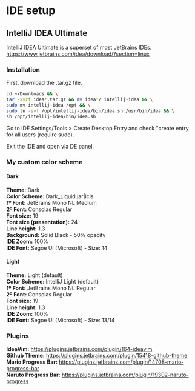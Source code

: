 # IDE setup

## IntelliJ IDEA Ultimate
IntelliJ IDEA Ultimate is a superset of most JetBrains IDEs.
https://www.jetbrains.com/idea/download/?section=linux

### Installation

First, download the .tar.gz file.

```bash
cd ~/Downloads && \
tar -xvzf idea*.tar.gz && mv idea*/ intellij-idea && \
sudo mv intellij-idea /opt && \
sudo ln -svf /opt/intellij-idea/bin/idea.sh /usr/bin/idea && \
sh /opt/intellij-idea/bin/idea.sh
```

Go to IDE Settings/Tools > Create Desktop Entry and check "create entry for all users (require sudo).

Exit the IDE and open via DE panel.

### My custom color scheme

#### Dark
**Theme:** Dark <br>
**Color Scheme:** Dark_Liquid.jar|icls <br>
**1º Font:** JetBrains Mono NL Medium <br>
**2º Font:** Consolas Regular <br>
**Font size:** 19 <br>
**Font size (presentation):** 24 <br>
**Line height:** 1.3 <br>
**Background:** Solid Black - 50% opacity <br>
**IDE Zoom:** 100% <br>
**IDE Font:** Segoe UI (Microsoft) - Size: 14

#### Light
**Theme:** Light (default) <br>
**Color Scheme:** IntelliJ Light (default) <br>
**1º Font:** JetBrains Mono NL Regular <br>
**2º Font:** Consolas Regular <br>
**Font size:** 19 <br>
**Line height:** 1.3 <br>
**IDE Zoom:** 100% <br>
**IDE Font:** Segoe UI (Microsoft) - Size: 13/14

### Plugins
**IdeaVim:** https://plugins.jetbrains.com/plugin/164-ideavim <br>
**Github Theme:** https://plugins.jetbrains.com/plugin/15418-github-theme <br>
**Mario Progress Bar:** https://plugins.jetbrains.com/plugin/14708-mario-progress-bar <br>
**Naruto Progress Bar:** https://plugins.jetbrains.com/plugin/19302-naruto-progress <br>


